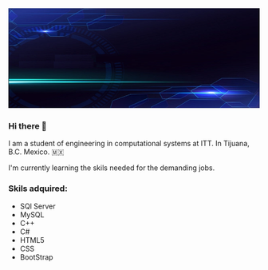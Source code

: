 <!DOCTYPE html>
<html>  
  <body>
    <img src="img.png" alt="" height=200 width=1000>
  </body>
</html>

### Hi there 👋 

I am a student of engineering in computational systems at ITT. In Tijuana, B.C. Mexico. 🇲🇽

I'm currently learning the skils needed for the demanding jobs.

### Skils adquired:

- SQl Server
- MySQL
- C++
- C#
- HTML5
- CSS
- BootStrap

<!--
**Roble-Os/Roble-Os** is a ✨ _special_ ✨ repository because its `README.md` (this file) appears on your GitHub profile.

Here are some ideas to get you started:

- 🔭 I’m currently working on ...
- 🌱 I’m currently learning ...
- 👯 I’m looking to collaborate on ...
- 🤔 I’m looking for help with ...
- 💬 Ask me about ...
- 📫 How to reach me: ...
- 😄 Pronouns: ...
- ⚡ Fun fact: ...
-->
